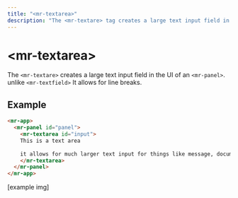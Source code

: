 ```yaml
---
title: "<mr-textarea>"
description: "The <mr-textare> tag creates a large text input field in the interface of an <mr-panel>. Unlike the <mr-textfield> tag, it allows for line breaks."
---
```

# &lt;mr-textarea&gt;

The `<mr-textare>` creates a large text input field in the UI of an `<mr-panel>`. unlike `<mr-textfield>` It allows for line breaks.

## Example

```html
<mr-app>
  <mr-panel id="panel">
    <mr-textarea id="input">
    This is a text area
    
    it allows for much larger text input for things like message, documents, or code!
    </mr-textarea>
  </mr-panel>
</mr-app>
```

\[example img\]